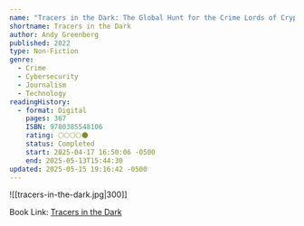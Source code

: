 ```yaml
---
name: "Tracers in the Dark: The Global Hunt for the Crime Lords of Cryptocurrency"
shortname: Tracers in the Dark
author: Andy Greenberg
published: 2022
type: Non-Fiction
genre:
  - Crime
  - Cybersecurity
  - Journalism
  - Technology
readingHistory:
  - format: Digital
    pages: 367
    ISBN: 9780385548106
    rating: 🌕🌕🌕🌕🌑
    status: Completed
    start: 2025-04-17 16:50:06 -0500
    end: 2025-05-13T15:44:30
updated: 2025-05-15 19:16:42 -0500
---
```


![[tracers-in-the-dark.jpg|300]]

Book Link: [Tracers in the Dark](https://www.goodreads.com/en/book/show/60462182-tracers-in-the-dark)
